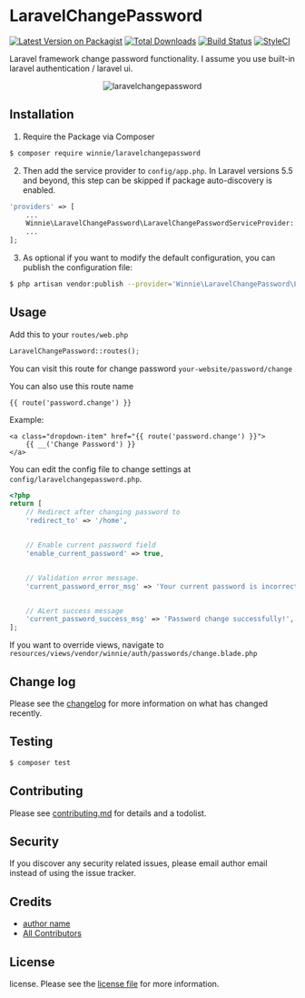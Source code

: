 # LaravelChangePassword

[![Latest Version on Packagist][ico-version]][link-packagist]
[![Total Downloads][ico-downloads]][link-downloads]
[![Build Status][ico-travis]][link-travis]
[![StyleCI][ico-styleci]][link-styleci]

Laravel framework change password functionality. I assume you use built-in laravel authentication / laravel ui.

<p align="center"><img alt="laravelchangepassword" src="https://user-images.githubusercontent.com/23657442/79085433-255c4c80-7d6b-11ea-9465-fec9667a9ed3.png"></p>

## Installation

1. Require the Package via Composer

``` bash
$ composer require winnie/laravelchangepassword
```

2. Then add the service provider to `config/app.php`. In Laravel versions 5.5 and beyond, this step can be skipped if package auto-discovery is enabled.

```php
'providers' => [
    ...
    Winnie\LaravelChangePassword\LaravelChangePasswordServiceProvider::class
    ...
];
```

3. As optional if you want to modify the default configuration, you can publish the configuration file:
 
```sh
$ php artisan vendor:publish --provider='Winnie\LaravelChangePassword\LaravelChangePasswordServiceProvider'
```

## Usage

Add this to your `routes/web.php`

```php
LaravelChangePassword::routes(); 
```

You can visit this route for change password `your-website/password/change`

You can also use this route name

```blade
{{ route('password.change') }} 
```

Example:
```blade
<a class="dropdown-item" href="{{ route('password.change') }}">
    {{ __('Change Password') }}
</a> 
```

You can edit the config file to change settings at `config/laravelchangepassword.php`.

```php
<?php
return [
    // Redirect after changing password to
    'redirect_to' => '/home',


    // Enable current password field
    'enable_current_password' => true,


    // Validation error message.
    'current_password_error_msg' => 'Your current password is incorrect.',


    // ALert success message
    'current_password_success_msg' => 'Password change successfully!',
];
```

If you want to override views, navigate to `resources/views/vendor/winnie/auth/passwords/change.blade.php`


## Change log

Please see the [changelog](changelog.md) for more information on what has changed recently.

## Testing

``` bash
$ composer test
```

## Contributing

Please see [contributing.md](contributing.md) for details and a todolist.

## Security

If you discover any security related issues, please email author email instead of using the issue tracker.

## Credits

- [author name][link-author]
- [All Contributors][link-contributors]

## License

license. Please see the [license file](license.md) for more information.

[ico-version]: https://img.shields.io/packagist/v/winnie/laravelchangepassword.svg?style=flat-square
[ico-downloads]: https://img.shields.io/packagist/dt/winnie/laravelchangepassword.svg?style=flat-square
[ico-travis]: https://img.shields.io/travis/winnie/laravelchangepassword/master.svg?style=flat-square
[ico-styleci]: https://styleci.io/repos/12345678/shield

[link-packagist]: https://packagist.org/packages/winnie/laravelchangepassword
[link-downloads]: https://packagist.org/packages/winnie/laravelchangepassword
[link-travis]: https://travis-ci.org/winnie/laravelchangepassword
[link-styleci]: https://styleci.io/repos/12345678
[link-author]: https://github.com/winex01
[link-contributors]: ../../contributors
